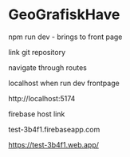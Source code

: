 # GeoGrafiskHave

npm run dev - brings to front page

link git repository
 

 navigate through routes 

 localhost when run dev frontpage 

 http://localhost:5174

 firebase host link 

 test-3b4f1.firebaseapp.com

 https://test-3b4f1.web.app/
 
